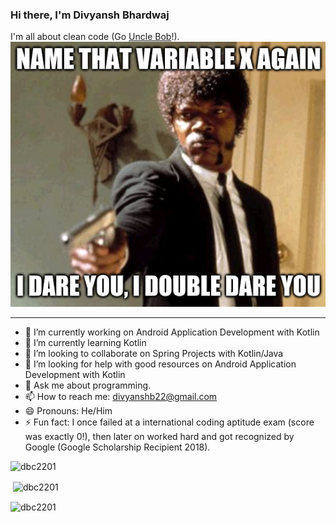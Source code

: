 ### Hi there, I'm Divyansh Bhardwaj

I'm all about clean code (Go [Uncle Bob](https://g.co/kgs/N35FgZ)!).  
![meme](https://github.com/dbc2201/dbc2201/blob/master/meme.png)

---
- 🔭 I’m currently working on Android Application Development with Kotlin
- 🌱 I’m currently learning Kotlin
- 👯 I’m looking to collaborate on Spring Projects with Kotlin/Java
- 🤔 I’m looking for help with good resources on Android Application Development with Kotlin
- 💬 Ask me about programming.
- 📫 How to reach me: divyanshb22@gmail.com
- 😄 Pronouns: He/Him
- ⚡ Fun fact: I once failed at a international coding aptitude exam (score was exactly 0!), then later on worked hard and got recognized by Google (Google Scholarship Recipient 2018).

<p align="left"><img src="https://komarev.com/ghpvc/?username=dbc2201" alt="dbc2201"/> </p>

<p>&nbsp;<img align="center" src="https://github-readme-stats.vercel.app/api?username=dbc2201&show_icons=true&locale=en" alt="dbc2201" /></p>

<p><img align="center" src="https://github-readme-streak-stats.herokuapp.com/?user=dbc2201&" alt="dbc2201" /></p>
